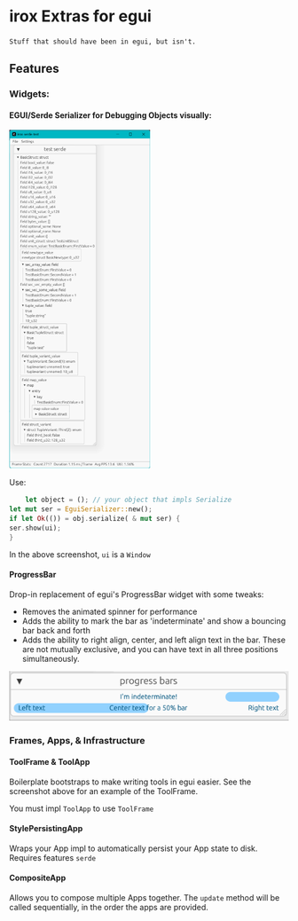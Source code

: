 irox Extras for egui
=================================

`Stuff that should have been in egui, but isn't.`


Features
---------

### Widgets:

#### EGUI/Serde Serializer for Debugging Objects visually:

<img src="doc/serde_test.png" width="254" height="610"/>

Use:

```rust
    let object = (); // your object that impls Serialize
let mut ser = EguiSerializer::new();
if let Ok(()) = obj.serialize( & mut ser) {
ser.show(ui);
}
```

In the above screenshot, `ui` is a `Window`

#### ProgressBar

Drop-in replacement of egui's ProgressBar widget with some tweaks:

* Removes the animated spinner for performance
* Adds the ability to mark the bar as 'indeterminate' and show a bouncing bar back and forth
* Adds the ability to right align, center, and left align text in the bar. These are not mutually exclusive, and you can
  have text in all three positions simultaneously.

![](doc/prog1.gif)

### Frames, Apps, & Infrastructure

#### ToolFrame & ToolApp

Boilerplate bootstraps to make writing tools in egui easier. See the screenshot above for an example of the ToolFrame.

You must impl `ToolApp` to use `ToolFrame`

#### StylePersistingApp

Wraps your App impl to automatically persist your App state to disk. Requires features `serde`

#### CompositeApp

Allows you to compose multiple Apps together. The `update` method will be called sequentially, in the order the apps
are provided.
